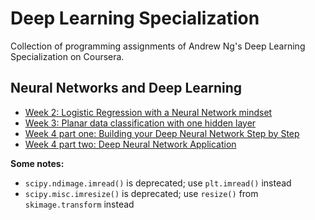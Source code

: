 # Deep Learning Specialization

Collection of programming assignments of Andrew Ng's Deep Learning Specialization on Coursera.

## Neural Networks and Deep Learning

- [Week 2: Logistic Regression with a Neural Network mindset](neural-networks-and-deep-learning/week2-pa/Logistic+Regression+with+a+Neural+Network+mindset+v5.ipynb)
- [Week 3: Planar data classification with one hidden layer](neural-networks-and-deep-learning/week3-pa/Planar+data+classification+with+one+hidden+layer+v5.ipynb)
- [Week 4 part one: Building your Deep Neural Network Step by Step](neural-networks-and-deep-learning/week4-pa/building-your-deep-neural-network/Building+your+Deep+Neural+Network+-+Step+by+Step+v8.ipynb)
- [Week 4 part two: Deep Neural Network Application](neural-networks-and-deep-learning/week4-pa/deep-neural-network-application-image-classification/Deep+Neural+Network+-+Application+v8.ipynb)

**Some notes:**

- `scipy.ndimage.imread()` is deprecated; use `plt.imread()` instead
- `scipy.misc.imresize()` is deprecated; use `resize()` from `skimage.transform` instead